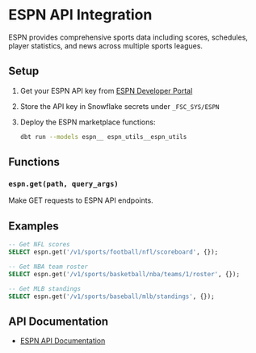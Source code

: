 # ESPN API Integration

ESPN provides comprehensive sports data including scores, schedules, player statistics, and news across multiple sports leagues.

## Setup

1. Get your ESPN API key from [ESPN Developer Portal](https://developer.espn.com/)

2. Store the API key in Snowflake secrets under `_FSC_SYS/ESPN`

3. Deploy the ESPN marketplace functions:
   ```bash
   dbt run --models espn__ espn_utils__espn_utils
   ```

## Functions

### `espn.get(path, query_args)`
Make GET requests to ESPN API endpoints.

## Examples

```sql
-- Get NFL scores
SELECT espn.get('/v1/sports/football/nfl/scoreboard', {});

-- Get NBA team roster
SELECT espn.get('/v1/sports/basketball/nba/teams/1/roster', {});

-- Get MLB standings
SELECT espn.get('/v1/sports/baseball/mlb/standings', {});
```

## API Documentation

- [ESPN API Documentation](https://site.api.espn.com/apis/site/v2/sports/)